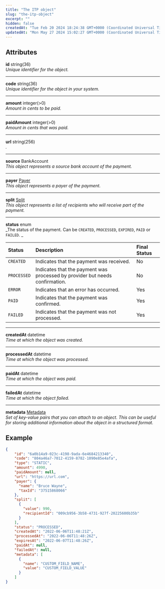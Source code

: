 ```yaml
---
title: "The ITP object"
slug: "the-itp-object"
excerpt: ""
hidden: false
createdAt: "Tue Feb 20 2024 18:24:38 GMT+0000 (Coordinated Universal Time)"
updatedAt: "Mon May 27 2024 15:02:27 GMT+0000 (Coordinated Universal Time)"
---
```

## Attributes

**id** string(36)  
_Unique identifier for the object._

***

**code** string(36)  
_Unique identifier for the object in your system._

***

**amount** integer(>0)  
_Amount in cents to be paid._

***

**paidAmount** integer(>0)  
_Amount in cents that was paid._

***

**url** string(256)  
_._

***

**source** BankAccount  
_This object represents a source bank account of the payment._

***

**payer** [Payer](ref:the-payer-object)  
_This object represents a payer of the payment._

***

**split** [Split](ref:the-split-object)  
_This object represents a list of recipients who will receive part of the payment._

***

**status** enum  
_The status of the payment. Can be `CREATED`, `PROCESSED`, `EXPIRED`, `PAID` or `FAILED`. _

| Status      | Description                                                                  | Final Status |
| :---------- | :--------------------------------------------------------------------------- | :----------- |
| `CREATED`   | Indicates that the payment was received.                                     | No           |
| `PROCESSED` | Indicates that the payment was processed by provider but needs confirmation. | No           |
| `ERROR`     | Indicates that an error has occurred.                                        | Yes          |
| `PAID`      | Indicates that the payment was confirmed.                                    | Yes          |
| `FAILED`    | Indicates that the payment was not processed.                                | Yes          |

***

**createdAt** datetime  
_Time at which the object was created._

***

**processedAt** datetime  
_Time at which the object was processed._

***

**paidAt** datetime  
_Time at which the object was paid._

***

**failedAt** datetime  
_Time at which the object failed._

***

**metadata** [Metadata](ref:metadata)  
_Set of key-value pairs that you can attach to an object. This can be useful for storing additional information about the object in a structured format._

## Example

```json
{
  	"id": "6a0b14a9-023c-4198-9ada-6e4684213340",
  	"code": "804a46a7-7012-4159-8782-1090e85e4afa",
    "type": "STATIC",
    "amount": 4990,
    "paidAmount": null,
    "url": "https://url.com",
    "payer": {
      "name": "Bruce Wayne",
      "taxId": "37515868066"
    },
    "split": [
      {
        "value": 990,
        "recipientId": "009cb956-3b58-4731-927f-20225600b35b"
      }
    ],
  	"status": "PROCESSED",
    "createdAt": "2022-06-06T11:48:21Z",
    "processedAt": "2022-06-06T11:48:26Z",
    "expiresAt": "2022-06-07T11:48:26Z",
    "paidAt": null,
    "failedAt": null,
    "metadata": [
      {
        "name": "CUSTOM_FIELD_NAME", 
        "value": "CUSTOM_FIELD_VALUE"
      }
    ]
}
```
